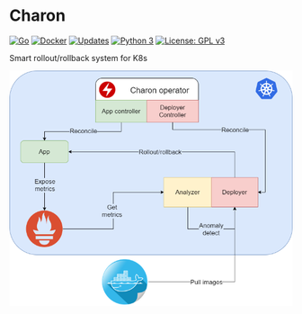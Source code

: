 # Charon

[![Go](https://img.shields.io/github/go-mod/go-version/f0m41h4u7/Charon?filename=deployer%2Fgo.mod)](https://github.com/f0m41h4u7/Charon/blob/master/deployer/go.mod)
[![Docker](https://img.shields.io/docker/v/f0m41h4u7/deployer?sort=date)](https://hub.docker.com/repository/docker/f0m41h4u7/deployer)
[![Updates](https://pyup.io/repos/github/f0m41h4u7/Charon/shield.svg)](https://pyup.io/repos/github/f0m41h4u7/Charon/)
[![Python 3](https://pyup.io/repos/github/f0m41h4u7/Charon/python-3-shield.svg)](https://pyup.io/repos/github/f0m41h4u7/Charon/)
[![License: GPL v3](https://img.shields.io/badge/License-GPLv3-blue.svg)](https://www.gnu.org/licenses/gpl-3.0)

Smart rollout/rollback system for K8s

![alt text](https://raw.githubusercontent.com/f0m41h4u7/Charon/master/charon-project-scheme.png)
